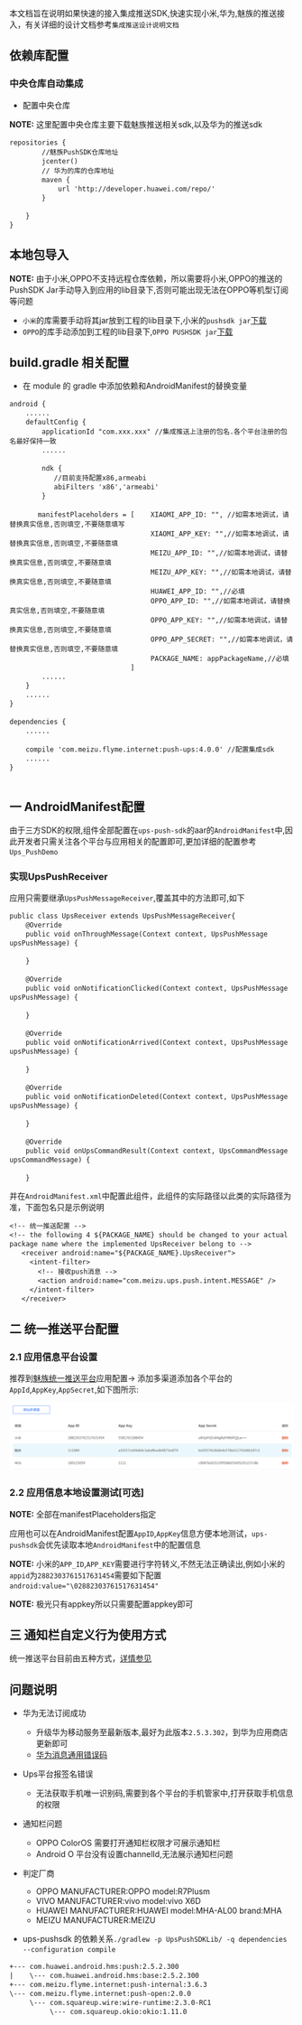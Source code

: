 本文档旨在说明如果快速的接入集成推送SDK,快速实现小米,华为,魅族的推送接入，有关详细的设计文档参考`集成推送设计说明文档`

## 依赖库配置

### 中央仓库自动集成

* 配置中央仓库

**NOTE:** 这里配置中央仓库主要下载魅族推送相关sdk,以及华为的推送sdk

```
repositories {
        //魅族PushSDK仓库地址
        jcenter()
        // 华为的库的仓库地址
        maven {
            url 'http://developer.huawei.com/repo/'
        }

    }
}    
```

## 本地包导入

**NOTE:** 由于小米,OPPO不支持远程仓库依赖，所以需要将小米,OPPO的推送的PushSDK Jar手动导入到应用的lib目录下,否则可能出现无法在OPPO等机型订阅等问题

* `小米`的库需要手动将其jar放到工程的lib目录下,小米的`pushsdk jar`[下载](https://dev.mi.com/mipush/downpage/)
* `OPPO`的库手动添加到工程的lib目录下,`OPPO PUSHSDK jar`[下载](http://cdofs.oppomobile.com/cdo-portal/201803/13/7201d96cd14d559dd22b411422c0fc99.rar)

## build.gradle 相关配置

* 在 module 的 gradle 中添加依赖和AndroidManifest的替换变量

```
android {
    ......
    defaultConfig {
        applicationId "com.xxx.xxx" //集成推送上注册的包名.各个平台注册的包名最好保持一致
        ......

        ndk {
           //目前支持配置x86,armeabi
           abiFilters 'x86','armeabi'
        }

       manifestPlaceholders = [    XIAOMI_APP_ID: "", //如需本地调试，请替换真实信息,否则填空,不要随意填写
                                   XIAOMI_APP_KEY: "",//如需本地调试，请替换真实信息,否则填空,不要随意填
                                   MEIZU_APP_ID: "",//如需本地调试，请替换真实信息,否则填空,不要随意填
                                   MEIZU_APP_KEY: "",//如需本地调试，请替换真实信息,否则填空,不要随意填
                                   HUAWEI_APP_ID: "",//必填
                                   OPPO_APP_ID: "",//如需本地调试，请替换真实信息,否则填空,不要随意填
                                   OPPO_APP_KEY: "",//如需本地调试，请替换真实信息,否则填空,不要随意填
                                   OPPO_APP_SECRET: "",//如需本地调试，请替换真实信息,否则填空,不要随意填
                                   PACKAGE_NAME: appPackageName,//必填
                              ]    
        ......
    }
    ......
}

dependencies {
    ......

    compile 'com.meizu.flyme.internet:push-ups:4.0.0' //配置集成sdk
    ......
}


```

## 一 AndroidManifest配置

由于三方SDK的权限,组件全部配置在`ups-push-sdk`的aar的`AndroidManifest`中,因此开发者只需关注各个平台与应用相关的配置即可,更加详细的配置参考`Ups_PushDemo`

### 实现UpsPushReceiver

应用只需要继承`UpsPushMessageReceiver`,覆盖其中的方法即可,如下
```
public class UpsReceiver extends UpsPushMessageReceiver{
    @Override
    public void onThroughMessage(Context context, UpsPushMessage upsPushMessage) {
    
    }

    @Override
    public void onNotificationClicked(Context context, UpsPushMessage upsPushMessage) {
    
    }

    @Override
    public void onNotificationArrived(Context context, UpsPushMessage upsPushMessage) {
    
    }

    @Override
    public void onNotificationDeleted(Context context, UpsPushMessage upsPushMessage) {
    
    }

    @Override
    public void onUpsCommandResult(Context context, UpsCommandMessage upsCommandMessage) {
        
    }
```
并在`AndroidManifest.xml`中配置此组件，此组件的实际路径以此类的实际路径为准，下面包名只是示例说明

```
<!-- 统一推送配置 -->
<!-- the following 4 ${PACKAGE_NAME} should be changed to your actual package name where the implemented UpsReceiver belong to -->
   <receiver android:name="${PACKAGE_NAME}.UpsReceiver">
     <intent-filter>
       <!-- 接收push消息 -->
       <action android:name="com.meizu.ups.push.intent.MESSAGE" />
     </intent-filter>
   </receiver>
```



## 二 统一推送平台配置

### 2.1 应用信息平台设置

推荐到[魅族统一推送平台](http://mzups.meizu.com)应用配置-> 添加多渠道添加各个平台的`AppId`,`AppKey`,`AppSecret`,如下图所示:

![image](attach/app-setting.png)



### 2.2 应用信息本地设置测试[可选]

**NOTE:** 全部在manifestPlaceholders指定

应用也可以在AndroidManifest配置`AppID`,`AppKey`信息方便本地测试，`ups-pushsdk`会优先读取本地`AndroidManifest`中的配置信息

**NOTE:** 小米的`APP_ID`,`APP_KEY`需要进行字符转义,不然无法正确读出,例如小米的`appid`为`2882303761517631454`需要如下配置 `android:value="\02882303761517631454"`


**NOTE:** 极光只有appkey所以只需要配置appkey即可

## 三 通知栏自定义行为使用方式

统一推送平台目前由五种方式，[详情参见](UpsIntegrateReadme.md)


## 问题说明

* 华为无法订阅成功
  * 升级华为移动服务至最新版本,最好为此版本`2.5.3.302`，到华为应用商店更新即可
  * [华为消息通用错误码](http://developer.huawei.com/consumer/cn/service/hms/catalog/huaweipush_agent.html?page=hmssdk_huaweipush_api_reference_errorcode)
* Ups平台报签名错误
  * 无法获取手机唯一识别码,需要到各个平台的手机管家中,打开获取手机信息的权限

* 通知栏问题  
  * OPPO ColorOS 需要打开通知栏权限才可展示通知栏
  * Android O 平台没有设置channelId,无法展示通知栏问题
 
* 判定厂商
  * OPPO MANUFACTURER:OPPO model:R7Plusm
  * VIVO MANUFACTURER:vivo model:vivo X6D
  * HUAWEI MANUFACTURER:HUAWEI model:MHA-AL00 brand:MHA
  * MEIZU MANUFACTURER:MEIZU
 
* ups-pushsdk 的依赖关系`./gradlew -p UpsPushSDKLib/ -q dependencies --configuration compile`
  
```
+--- com.huawei.android.hms:push:2.5.2.300
|    \--- com.huawei.android.hms:base:2.5.2.300
+--- com.meizu.flyme.internet:push-internal:3.6.3
\--- com.meizu.flyme.internet:push-open:2.0.0
     \--- com.squareup.wire:wire-runtime:2.3.0-RC1
          \--- com.squareup.okio:okio:1.11.0

```